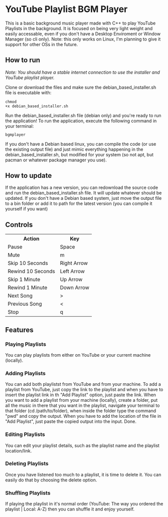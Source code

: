# YouTube Playlist BGM Player

This is a basic background music player made with C++ to play YouTube Playlists in the background. It is focused on being very light weight and easily accessable, even if you don't have a Desktop Enviroment or Window Manager (so cli only).
Note: this only works on Linux, I'm planning to give it support for other OSs in the future.

## How to run

<i>Note: You should have a stable internet connection to use the installer and YouTube playlist player.</i>

Clone or download the files and make sure the debian_based_installer.sh file is executable with:<br>
<code><pre>chmod +x debian_based_installer.sh</pre></code>
Run the debian_based_installer.sh file (debian only) and you're ready to run the application! To run the application, execute the following command in your terminal:
<code><pre>bgmplayer</pre></code>

If you don't have a Debian based linux, you can compile the code (or use the existing output file) and just mimic everything happening in the debian_based_installer.sh, but modified for your system (so not apt, but pacman or whatever package manager you use).

## How to update

If the application has a new version, you can redownload the source code and run the debian_based_installer.sh file. It will update whatever should be updated. If you don't have a Debian based system, just move the output file to a bin folder or add it to path for the latest version (you can compile it yourself if you want)

## Controls

<table>
    <tr>
        <th>Action</th>
        <th>Key</th>
    </tr>
    <tr>
        <td>Pause</td>
        <td>Space</td>
    </tr>
    <tr>
        <td>Mute</td>
        <td>m</td>
    </tr>
    <tr>
        <td>Skip 10 Seconds</td>
        <td>Right Arrow</td>
    </tr>
    <tr>
        <td>Rewind 10 Seconds</td>
        <td>Left Arrow</td>
    </tr>
    <tr>
        <td>Skip 1 Minute</td>
        <td>Up Arrow</td>
    </tr>
    <tr>
        <td>Rewind 1 Minute</td>
        <td>Down Arrow</td>
    </tr>
    <tr>
        <td>Next Song</td>
        <td>></td>
    </tr>
    <tr>
        <td>Previous Song</td>
        <td><</td>
    </tr>
    <tr>
        <td>Stop</td>
        <td>q</td>
    </tr>
</table>

## Features

### Playing Playlists

You can play playlists from either on YouTube or your current machine (locally).

### Adding Playlists

You can add both playlistst from YouTube and from your machine. To add a playlist from YouTube, just copy the link to the playlist and when you have to insert the playlist link in th "Add Playlist" option, just paste the link. When you want to add a playlist from your machine (locally), create a folder, put all the music in there that you want in the playlist, navigate your terminal to that folder (cd /path/to/folder), when inside the folder type the command "pwd" and copy the output. When you have to add the location of the file in "Add Playlist", just paste the copied output into the input. Done.

### Editing Playlists

You can edit your playlist details, such as the playlist name and the playlist location/link.

### Deleting Playlists

Once you have listened too much to a playlist, it is time to delete it. You can easily do that by choosing the delete option.

### Shuffling Playlists

If playing the playlist in it's normal order (YouTube: The way you ordered the playlist | Local: A-Z) then you can shuffle it and enjoy yourself.
